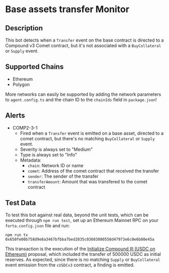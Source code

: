 # Base assets transfer Monitor

## Description

This bot detects when a `Transfer` event on the base contract is directed to a
Compound v3 Comet contract, but it's not associated with a `BuyCollateral` or
`Supply` event.

## Supported Chains

- Ethereum
- Polygon

More networks can easily be supported by adding the network parameters to
`agent.config.ts` and the chain ID to the `chainIds` field in `package.json`!

## Alerts

- COMP2-3-1
  - Fired when a `Transfer` event is emitted on a base asset, directed to a
  comet contract, but there's no matching `BuyCollateral` or `Supply` event.
  - Severity is always set to "Medium"
  - Type is always set to "Info"
  - Metadata:
    - `chain`: Network ID or name
    - `comet`: Address of the comet contract that received the transfer
    - `sender`: The sender of the transfer
    - `transferAmount`: Amount that was transfered to the comet contract

## Test Data

To test this bot against real data, beyond the unit tests, which can be
executed through `npm run test`, set up an Ethereum Mainnet RPC on your
`forta.config.json` file and run:

```
npm run tx 0x650fe00b758d9e8a3467bfbba7bed2035c03603080558d47973e6c0e6b80e45a
```

This transaction is the execution of the [Initialize Compound III (USDC on Ethereum)](https://compound.finance/governance/proposals/116)
proposal, which included the transfer of 500000 USDC as initial reserves. As
expected, since there is no matching `Supply` or `BuyCollateral` event
emission from the `cUSDCv3` contract, a finding is emitted.
